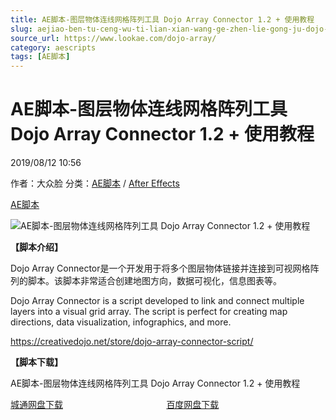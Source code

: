 ```yaml
---
title: AE脚本-图层物体连线网格阵列工具 Dojo Array Connector 1.2 + 使用教程
slug: aejiao-ben-tu-ceng-wu-ti-lian-xian-wang-ge-zhen-lie-gong-ju-dojo-array-connector-1-2-shi-yong-jiao-cheng
source_url: https://www.lookae.com/dojo-array/
category: aescripts
tags: [AE脚本]
---
```

# AE脚本-图层物体连线网格阵列工具 Dojo Array Connector 1.2 + 使用教程

2019/08/12 10:56

作者：大众脸
分类：[AE脚本](https://www.lookae.com/after-effects/aescripts/) / [After Effects](https://www.lookae.com/after-effects/)

[AE脚本](https://www.lookae.com/tag/ae%e8%84%9a%e6%9c%ac/)

![AE脚本-图层物体连线网格阵列工具 Dojo Array Connector 1.2 + 使用教程](https://www.lookae.com/wp-content/uploads/2019/08/Dojo-Array-Connector.jpg "AE脚本-图层物体连线网格阵列工具 Dojo Array Connector 1.2 + 使用教程-LookAE.com")

**【脚本介绍】**

Dojo Array Connector是一个开发用于将多个图层物体链接并连接到可视网格阵列的脚本。该脚本非常适合创建地图方向，数据可视化，信息图表等。

Dojo Array Connector is a script developed to link and connect multiple layers into a visual grid array. The script is perfect for creating map directions, data visualization, infographics, and more.

https://creativedojo.net/store/dojo-array-connector-script/

**【脚本下载】**

AE脚本-图层物体连线网格阵列工具 Dojo Array Connector 1.2 + 使用教程

[城通网盘下载](https://lookae.ctfile.com/fs/680462-392476313)                                          [百度网盘下载](https://pan.baidu.com/s/1BRvq-pxr8if3xmrgIE4KZA)
